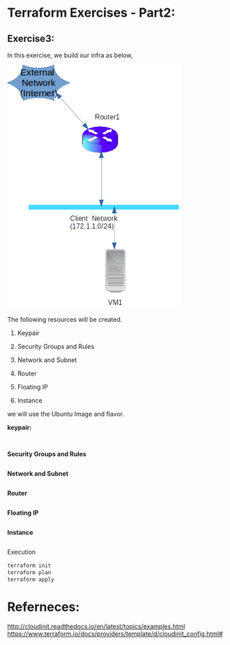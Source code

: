 Terraform Exercises - Part2:
============================
Exercise3:
-----------

In this exercise, we build our infra as below,

![Infrastructure Diagram](exercises/ex3.png?raw=true)

The following resources will be created.

1) Keypair

2) Security Groups and Rules

3) Network and Subnet

4) Router

5) Floating IP

6) Instance

we will use the Ubuntu Image and flavor.

**keypair:**

```


```
 
 **Security Groups and Rules**

```

```

**Network and Subnet**

```

```

**Router**

```

```

**Floating IP**


```

```

**Instance**
```

```






Execution

```
terraform init
terraform plan
terraform apply
```



Referneces:
===============

http://cloudinit.readthedocs.io/en/latest/topics/examples.html
https://www.terraform.io/docs/providers/template/d/cloudinit_config.html#

